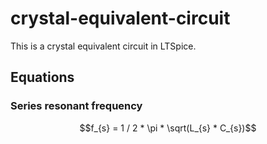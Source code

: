 # crystal-equivalent-circuit
This is a crystal equivalent circuit in LTSpice.

## Equations

### Series resonant frequency

$$f_{s} = 1 / 2 * \pi * \sqrt(L_{s} * C_{s})$$

